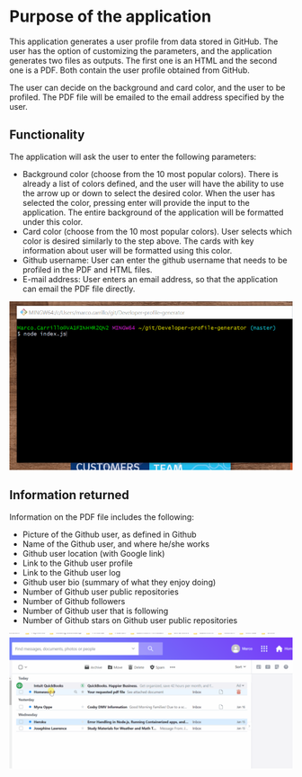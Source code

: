 # Purpose of the application

This application generates a user profile from data stored in GitHub.  The user has the option of customizing the parameters, and the application generates two files as outputs.  The first one is an HTML and the second one is a PDF.  Both contain the user profile obtained from GitHub.

The user can decide on the background and card color, and the user to be profiled.  The PDF file will be emailed to the email address specified by the user.

## Functionality

The application will ask the user to enter the following parameters:

*  Background color (choose from the 10 most popular colors).  There is already a list of colors defined, and the user will have the ability to use the arrow up or down to select the desired color.  When the user has selected the color, pressing enter will provide the input to the application.  The entire background of the application will be formatted under this color.
*  Card color (choose from the 10 most popular colors).  User selects which color is desired similarly to the step above.  The cards with key information about user will be formatted using this color.
*  Github username:  User can enter the github username that needs to be profiled in the PDF and HTML files.  
*  E-mail address:  User enters an email address, so that the application can email the PDF file directly.

![GIF of input](./NodeJScreation.gif)



## Information returned

Information on the PDF file includes the following:


*  Picture of the Github user, as defined in Github
*  Name of the Github user, and where he/she works
*  Github user location (with Google link)
*  Link to the Github user profile
*  Link to the Github user log
*  Github user bio (summary of what they enjoy doing)
*  Number of Github user public repositories
*  Number of Github followers
*  Number of Github user that is following
*  Number of Github stars on Github user public repositories

![GIF of input](Email-attachment.GIF)
